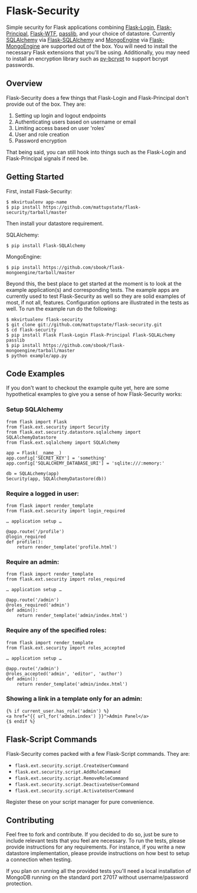# Flask-Security

Simple security for Flask applications combining [Flask-Login](http://packages.python.org/Flask-Login/), [Flask-Principal](http://packages.python.org/Flask-Principal/), [Flask-WTF](http://packages.python.org/Flask-WTF/), [passlib](http://packages.python.org/passlib/), and your choice of datastore. Currently [SQLAlchemy](http://www.sqlalchemy.org) via [Flask-SQLAlchemy](http://packages.python.org/Flask-SQLAlchemy/) and [MongoEngine](http://www.mongoengine.org) via [Flask-MongoEngine](https://github.com/sbook/flask-mongoengine) are supported out of the box. You will need to install the necessary Flask extensions that you'll be using. Additionally, you may need to install an encryption library such as [py-bcrypt](http://www.mindrot.org/projects/py-bcrypt/) to support bcrypt passwords.

## Overview

Flask-Security does a few things that Flask-Login and Flask-Principal don't provide out of the box. They are:

1. Setting up login and logout endpoints
2. Authenticating users based on username or email
3. Limiting access based on user 'roles'
4. User and role creation
5. Password encryption

That being said, you can still hook into things such as the Flask-Login and Flask-Principal signals if need be.


## Getting Started

First, install Flask-Security:

    $ mkvirtualenv app-name
    $ pip install https://github.com/mattupstate/flask-security/tarball/master
    
Then install your datastore requirement. 

SQLAlchemy:

    $ pip install Flask-SQLAlchemy
    
MongoEngine:

    $ pip install https://github.com/sbook/flask-mongoengine/tarball/master

Beyond this, the best place to get started at the moment is to look at the example application(s) and corresponding tests. The example apps are currently used to test Flask-Security as well so they are solid examples of most, if not all, features. Configuration options are illustrated in the tests as well. To run the example run do the following:

    $ mkvirtualenv flask-security
    $ git clone git://github.com/mattupstate/flask-security.git
    $ cd flask-security
    $ pip install Flask Flask-Login Flask-Principal Flask-SQLALchemy passlib
    $ pip install https://github.com/sbook/flask-mongoengine/tarball/master
    $ python example/app.py

## Code Examples

If you don't want to checkout the example quite yet, here are some hypothetical examples to give you a sense of how Flask-Security works:

### Setup SQLAlchemy

	from flask import Flask
	from flask.ext.security import Security
    from flask.ext.security.datastore.sqlalchemy import SQLAlchemyDatastore
    from flask.ext.sqlalchemy import SQLAlchemy
    
    app = Flask(__name__)
    app.config['SECRET_KEY'] = 'something'
    app.config['SQLALCHEMY_DATABASE_URI'] = 'sqlite:///:memory:'
    
    db = SQLALchemy(app)
    Security(app, SQLAlchemyDatastore(db))

### Require a logged in user:
    
    from flask import render_template
    from flask.ext.security import login_required
    
    … application setup …
    
    @app.route('/profile')
    @login_required
    def profile():
    	return render_template('profile.html')
    	
### Require an admin:
    
    from flask import render_template
    from flask.ext.security import roles_required
    
    … application setup …
    
    @app.route('/admin')
    @roles_required('admin')
    def admin():
    	return render_template('admin/index.html')
    	
### Require any of the specified roles:
    
    from flask import render_template
    from flask.ext.security import roles_accepted
    
    … application setup …
    
    @app.route('/admin')
    @roles_accepted('admin', 'editor', 'author')
    def admin():
    	return render_template('admin/index.html')
    	
### Showing a link in a template only for an admin:

    {% if current_user.has_role('admin') %}
    <a href="{{ url_for('admin.index') }}">Admin Panel</a>
    {$ endif %}
    
## Flask-Script Commands

Flask-Security comes packed with a few Flask-Script commands. They are:

* `flask.ext.security.script.CreateUserCommand`
* `flask.ext.security.script.AddRoleCommand`
* `flask.ext.security.script.RemoveRoleCommand`
* `flask.ext.security.script.DeactivateUserCommand`
* `flask.ext.security.script.ActivateUserCommand`

Register these on your script manager for pure convenience.

## Contributing

Feel free to fork and contribute. If you decided to do so, just be sure to include relevant tests that you feel are necessary. To run the tests, please provide instructions for any requirements. For instance, if you write a new datastore implementation, please provide instructions on how best to setup a connection when testing.

If you plan on running all the provided tests you'll need a local installation of MongoDB running on the standard port 27017 without username/password protection.